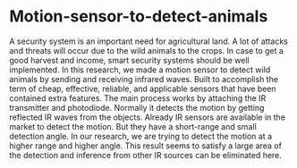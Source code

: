 # Motion-sensor-to-detect-animals
A security system is an important need for  agricultural land. A lot of attacks and threats will occur due to  the wild animals to the crops. In case to get a good harvest and  income, smart security systems should be well implemented. In  this research, we made a motion sensor to detect wild animals  by sending and receiving infrared waves. Built to accomplish  the term of cheap, effective, reliable, and applicable sensors  that have been contained extra features. The main process  works by attaching the IR transmitter and photodiode.  Normally it detects the motion by getting reflected IR waves  from the objects. Already IR sensors are available in the  market to detect the motion. But they have a short-range and  small detection angle. In our research, we are trying to detect the motion at a higher range and higher angle. This result  seems to satisfy a large area of the detection and inference  from other IR sources can be eliminated here.
